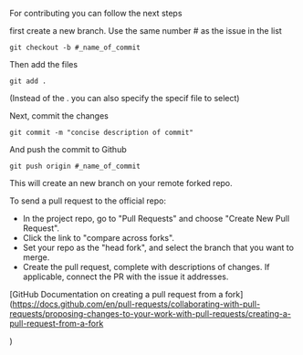 
For contributing you can follow the next steps

first create a new branch.
Use the same number # as the issue in the list

`git checkout -b #_name_of_commit`

Then add the files

`git add .`

(Instead of the . you can also specify the specif file to select)

Next, commit the changes

`git commit -m "concise description of commit"`

And push the commit to Github

`git push origin #_name_of_commit`

This will create an new branch on your remote forked repo.

To send a pull request to the official repo:

- In the project repo, go to "Pull Requests" and choose "Create New Pull Request".
- Click the link to "compare across forks".
- Set your repo as the "head fork", and select the branch that you want to merge.
- Create the pull request, complete with descriptions of changes. If applicable, connect the PR with the issue it addresses.

[GitHub Documentation on creating a pull request from a fork](https://docs.github.com/en/pull-requests/collaborating-with-pull-requests/proposing-changes-to-your-work-with-pull-requests/creating-a-pull-request-from-a-fork

)

